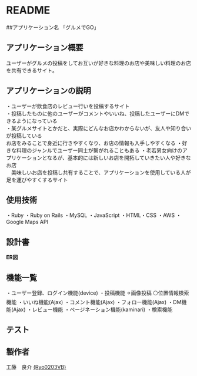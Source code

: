 # README
##アプリケーション名
「グルメでGO」

## アプリケーション概要
 ユーザーがグルメの投稿をしてお互いが好きな料理のお店や美味しい料理のお店を共有できるサイト。

## アプリケーションの説明
・ユーザーが飲食店のレビュー行いを投稿するサイト<br>
・投稿したものに他のユーザーがコメントやいいね、投稿したユーザーにDMできるようになっている<br>
・某グルメサイトとかだと、実際にどんなお店かわからないが、友人や知り合いが投稿している<br>
  お店をみることで身近に行きやすくなり、お店の情報も入手しやすくなる
・好きな料理のジャンルでユーザー同士が繋がれることもある
・老若男女向けのアプリケーションとなるが、基本的には新しいお店を開拓していきたい人や好きなお店<br>
　美味しいお店を投稿し共有することで、アプリケーションを使用している人が足を運びやすくするサイト

## 使用技術
 ・Ruby
 ・Ruby on Rails
 ・MySQL
 ・JavaScript
 ・HTML・CSS
 ・AWS
 ・Google Maps API

 ## 設計書
 **ER図**

## 機能一覧
・ユーザー登録、ログイン機能(device)
・投稿機能
  ⚪︎画像投稿
  ⚪位置情報検索機能
・いいね機能(Ajax)
・コメント機能(Ajax)
・フォロー機能(Ajax)
・DM機能(Ajax)
・レビュー機能
・ページネーション機能(kaminari)
・検索機能

## テスト

## 製作者
 工藤　良介 [(Ryo0203VB)](https://github.com/Ryo0203VB)